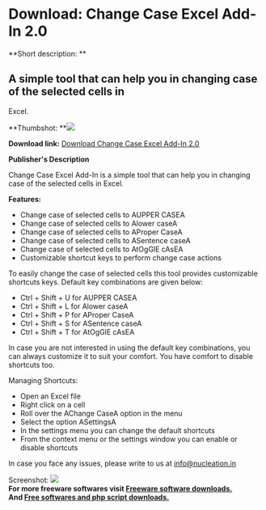 # Download: Change Case Excel Add-In 2.0

**Short description: **

## A simple tool that can help you in changing case of the selected cells in
Excel.

  
**Thumbshot: **![](http://www.freewarefiles.com/screenshot/changecaseexcel_md.jpg)   
  
**Download link:** [Download Change Case Excel Add-In 2.0](http://freesoftwares.boysofts.com/Change-Case-Excel-Add-In_program_77762.html)  
  

**Publisher's Description**  
  

Change Case Excel Add-In is a simple tool that can help you in changing case
of the selected cells in Excel.

**Features:**

  * Change case of selected cells to AUPPER CASEA 
  * Change case of selected cells to Alower caseA 
  * Change case of selected cells to AProper CaseA 
  * Change case of selected cells to ASentence caseA 
  * Change case of selected cells to AtOgGlE cAsEA 
  * Customizable shortcut keys to perform change case actions 

To easily change the case of selected cells this tool provides customizable
shortcuts keys. Default key combinations are given below:

  * Ctrl + Shift + U for AUPPER CASEA 
  * Ctrl + Shift + L for Alower caseA 
  * Ctrl + Shift + P for AProper CaseA 
  * Ctrl + Shift + S for ASentence caseA 
  * Ctrl + Shift + T for AtOgGlE cAsEA 

In case you are not interested in using the default key combinations, you can
always customize it to suit your comfort. You have comfort to disable
shortcuts too.

Managing Shortcuts:

  * Open an Excel file 
  * Right click on a cell 
  * Roll over the AChange CaseA option in the menu 
  * Select the option ASettingsA 
  * In the settings menu you can change the default shortcuts 
  * From the context menu or the settings window you can enable or disable shortcuts 

In case you face any issues, please write to us at info@nucleation.in

  
  
Screenshot: ![](http://www.freewarefiles.com/screenshot/changecaseexcel.jpg)  
**For more freeware softwares visit [Freeware software downloads.](http://freesoftwares.boysofts.com/)**   
**And [Free softwares and php script downloads.](http://www.boysofts.com/)**

